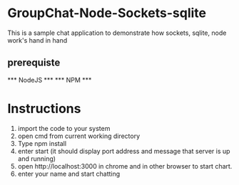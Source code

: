 # GroupChat-Node-Sockets-sqlite
This is a sample chat application to demonstrate how sockets, sqlite, node work's hand in hand

prerequiste
---------
*** NodeJS ***
*** NPM ***

Instructions
===========
  1. import the code to your system
  2. open cmd from current working directory
  3. Type npm install  
  4. enter start (it should display port address and message that server is up and running)
  5. open http://localhost:3000 in chrome and in other browser to start chart.
  6. enter your name and start chatting

